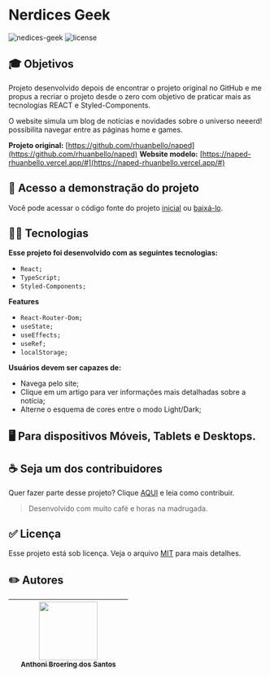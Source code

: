 # Nerdices Geek
![nedices-geek](https://i.postimg.cc/5thWCw3J/Captura-de-tela-de-2022-12-12-10-37-13.png)
![license](https://img.shields.io/github/license/anthonibs/website-nerdices-geek?label=LICENSE&logo=LICENSE)


## 🎓 Objetivos

Projeto desenvolvido depois de encontrar o projeto original no GitHub e me propus a recriar o projeto desde o zero com objetivo de praticar mais as tecnologias REACT e Styled-Components.

O website simula um blog de notícias e novidades sobre o universo neeerd! possibilita navegar entre as páginas home e games.


**Projeto original:** [https://github.com/rhuanbello/naped](https://github.com/rhuanbello/naped)
**Website modelo:** [https://naped-rhuanbello.vercel.app/#](https://naped-rhuanbello.vercel.app/#)


## 🔗 Acesso a demonstração do projeto

Você pode acessar o código fonte do projeto [inicial](https://website-anthonibs-nerdices-geek.vercel.app/) ou [baixá-lo](https://github.com/anthonibs/website-nerdices-geek/archive/refs/heads/main.zip).

## 🧑‍💻 Tecnologias
**Esse projeto foi desenvolvido com as seguintes tecnologias:**
- `React;`
- `TypeScript;`
- `Styled-Components;`

**Features**
- `React-Router-Dom;`
- `useState;`
- `useEffects;`
-  `useRef;`
- `localStorage;`

**Usuários devem ser capazes de:**

- Navega pelo site;
- Clique em um artigo para ver informações mais detalhadas sobre a notícia;
- Alterne o esquema de cores entre o modo Light/Dark;


## 🖥️ Para dispositivos Móveis, Tablets e Desktops.





## ☕ Seja um dos contribuidores

Quer fazer parte desse projeto? Clique [AQUI](https://github.com/anthonibs/website-nerdices-geek/blob/main/CONTRIBUTING.md) e leia como contribuir.
> Desenvolvido com muito café e horas na madrugada.


## ✅ Licença
Esse projeto está sob licença. Veja o arquivo [MIT](https://github.com/anthonibs/website-nerdices-geek/blob/main/LICENSE) para mais detalhes.


## ✏️  Autores

 | | [<img src="https://avatars.githubusercontent.com/u/77931577?v=4" width=115><br><sub>Anthoni Broering dos Santos</sub>](https://github.com/anthonibs) | |
|:---:|:---: |:---: |
